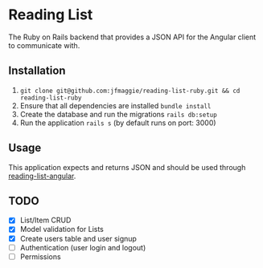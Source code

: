 # Reading List

The Ruby on Rails backend that provides a JSON API for the Angular client to communicate with.

## Installation

1. `git clone git@github.com:jfmaggie/reading-list-ruby.git && cd reading-list-ruby`
2. Ensure that all dependencies are installed `bundle install`
3. Create the database and run the migrations `rails db:setup`
4. Run the application `rails s` (by default runs on port: 3000)

## Usage

This application expects and returns JSON and should be used through [reading-list-angular](https://github.com/jfmaggie/reading-list-angular).

## TODO

- [X] List/Item CRUD
- [X] Model validation for Lists
- [X] Create users table and user signup
- [ ] Authentication (user login and logout)
- [ ] Permissions
